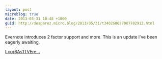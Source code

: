 ```yaml
---
layout: post
microblog: true
date: 2013-05-31 10:48 +1000
guid: http://desparoz.micro.blog/2013/05/31/t340268627007782912.html
---
```

Evernote introduces 2 factor support and more. This is an update I've been eagerly awaiting.

[t.co/6As1TVEre...](http://t.co/6As1TVEreG)
